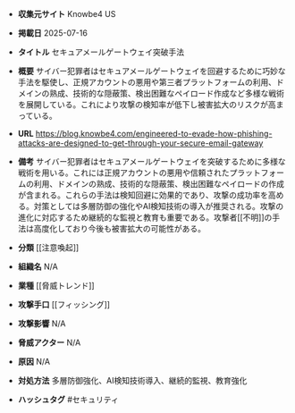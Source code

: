 - **収集元サイト**
Knowbe4 US

- **掲載日**
2025-07-16

- **タイトル**
セキュアメールゲートウェイ突破手法

- **概要**
サイバー犯罪者はセキュアメールゲートウェイを回避するために巧妙な手法を駆使し、正規アカウントの悪用や第三者プラットフォームの利用、ドメインの熟成、技術的な隠蔽策、検出困難なペイロード作成など多様な戦術を展開している。これにより攻撃の検知率が低下し被害拡大のリスクが高まっている。

- **URL**
https://blog.knowbe4.com/engineered-to-evade-how-phishing-attacks-are-designed-to-get-through-your-secure-email-gateway

- **備考**
サイバー犯罪者はセキュアメールゲートウェイを突破するために多様な戦術を用いる。これには正規アカウントの悪用や信頼されたプラットフォームの利用、ドメインの熟成、技術的な隠蔽策、検出困難なペイロードの作成が含まれる。これらの手法は検知回避に効果的であり、攻撃の成功率を高める。対策としては多層防御の強化やAI検知技術の導入が推奨される。攻撃の進化に対応するため継続的な監視と教育も重要である。攻撃者[[不明]]の手法は高度化しており今後も被害拡大の可能性がある。

- **分類**
[[注意喚起]]

- **組織名**
N/A

- **業種**
[[脅威トレンド]]

- **攻撃手口**
[[フィッシング]]

- **攻撃影響**
N/A

- **脅威アクター**
N/A

- **原因**
N/A

- **対処方法**
多層防御強化、AI検知技術導入、継続的監視、教育強化

- **ハッシュタグ**
#セキュリティ
